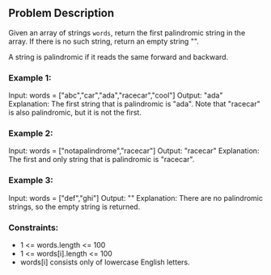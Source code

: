 ## Problem Description

Given an array of strings `words`, return the first palindromic string in the array. If there is no such string, return an empty string "".

A string is palindromic if it reads the same forward and backward.

### Example 1:

Input: words = ["abc","car","ada","racecar","cool"]
Output: "ada"
Explanation: The first string that is palindromic is "ada".
Note that "racecar" is also palindromic, but it is not the first.

### Example 2:

Input: words = ["notapalindrome","racecar"]
Output: "racecar"
Explanation: The first and only string that is palindromic is "racecar".

### Example 3:

Input: words = ["def","ghi"]
Output: ""
Explanation: There are no palindromic strings, so the empty string is returned.

### Constraints:

- 1 <= words.length <= 100
- 1 <= words[i].length <= 100
- words[i] consists only of lowercase English letters.
